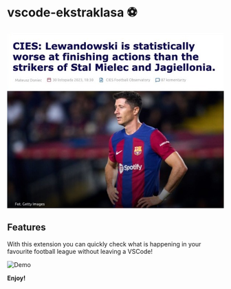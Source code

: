 # vscode-ekstraklasa ⚽️

![Meme](./assets/8fpebz.jpg)

## Features

With this extension you can quickly check what is happening in your favourite football league without leaving a VSCode!

![Demo](./assets/demo.gif)

**Enjoy!**
